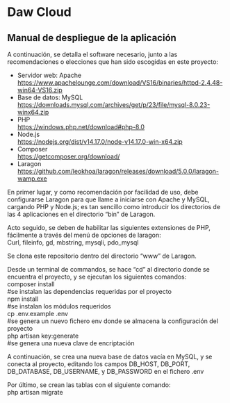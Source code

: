 <h1>Daw Cloud</h1>

<h2>Manual de despliegue de la aplicación</h2>

A continuación, se detalla el software necesario, junto a las recomendaciones o elecciones que han sido escogidas en este proyecto:
-	Servidor web: Apache<br>
https://www.apachelounge.com/download/VS16/binaries/httpd-2.4.48-win64-VS16.zip 
-	Base de datos: MySQL       <br>
https://downloads.mysql.com/archives/get/p/23/file/mysql-8.0.23-winx64.zip 
-	PHP  <br>
https://windows.php.net/download#php-8.0 
-	Node.js<br>
https://nodejs.org/dist/v14.17.0/node-v14.17.0-win-x64.zip 
-	Composer     <br>
https://getcomposer.org/download/
-	Laragon <br>
https://github.com/leokhoa/laragon/releases/download/5.0.0/laragon-wamp.exe 

<p>En primer lugar, y como recomendación por facilidad de uso, debe configurarse Laragon para que llame a iniciarse con Apache y MySQL, cargando PHP y Node.js; es tan sencillo como introducir los directorios de las 4 aplicaciones en el directorio “bin” de Laragon. </p>
<p>Acto seguido, se deben de habilitar las siguientes extensiones de PHP, fácilmente a través del menú de opciones de laragon: <br>
Curl, fileinfo, gd, mbstring, mysqli, pdo_mysql</p>

<p>Se clona este repositorio dentro del directorio “www” de Laragon.</p>
<p>Desde un terminal de commandos, se hace “cd” al directorio donde se encuentra el proyecto, y se ejecutan los siguientes comandos: <br>
composer install    <br>
#se instalan las dependencias requeridas por el proyecto<br>
npm install         <br>
#se instalan los módulos requeridos<br>
cp .env.example .env <br>
#se genera un nuevo fichero env donde se almacena la configuración del proyecto<br>
php artisan key:generate<br>
#se genera una nueva clave de encriptación<br></p>

<p>A continuación, se crea una nueva base de datos vacía en MySQL, y se conecta al proyecto, editando los campos DB_HOST, DB_PORT, DB_DATABASE, DB_USERNAME, y DB_PASSWORD en el fichero .env</p>
<p>Por último, se crean las tablas con el siguiente comando:<br>
php artisan migrate</p>

